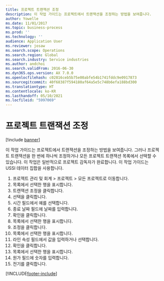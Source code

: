 ```yaml
---
title: 프로젝트 트랜잭션 조정
description: 이 작업 가이드는 프로젝트에서 트랜잭션을 조정하는 방법을 보여줍니다.
author: Yowelle
ms.date: 11/01/2017
ms.topic: business-process
ms.prod: ''
ms.technology: ''
audience: Application User
ms.reviewer: josaw
ms.search.scope: Operations
ms.search.region: Global
ms.search.industry: Service industries
ms.author: andchoi
ms.search.validFrom: 2016-06-30
ms.dyn365.ops.version: AX 7.0.0
ms.openlocfilehash: c02816ceb5b75e00abfe54b1741fddc9e0917873
ms.sourcegitcommit: 40f68387f594180af64a5e5c748b6efa188bd300
ms.translationtype: HT
ms.contentlocale: ko-KR
ms.lasthandoff: 05/10/2021
ms.locfileid: "5997069"
---
```

# <a name="adjust-project-transactions"></a>프로젝트 트랜잭션 조정

[!include [banner](../../includes/banner.md)]

이 작업 가이드는 프로젝트에서 트랜잭션을 조정하는 방법을 보여줍니다. 그러나 프로젝트 트랜잭션을 한 번에 하나씩 조정하거나 모든 프로젝트 트랜잭션 목록에서 선택할 수 있습니다. 이 작업은 일반적으로 프로젝트 감독자가 완료합니다. 이 작업 가이드는 USSI 데이터 집합을 사용합니다.

1. 프로젝트 관리 및 회계 > 프로젝트 > 모든 프로젝트로 이동합니다. 
2. 목록에서 선택한 행을 표시합니다. 
3. 트랜잭션 조정을 클릭합니다. 
4. 선택을 클릭합니다. 
5. 시간 필드에서 예를 선택합니다. 
6. 종료 날짜 필드에 날짜를 입력합니다. 
7. 확인을 클릭합니다. 
8. 목록에서 선택한 행을 표시합니다. 
9. 조정을 클릭합니다. 
10. 목록에서 선택한 행을 표시합니다. 
11. 라인 속성 필드에서 값을 입력하거나 선택합니다. 
12. 확인을 클릭합니다. 
13. 목록에서 선택한 행을 표시합니다. 
14. 원가 필드에 숫자를 입력합니다. 
15. 전기를 클릭합니다. 


[!INCLUDE[footer-include](../../includes/footer-banner.md)]